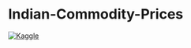 # Indian-Commodity-Prices
[![Kaggle](https://kaggle.com/static/images/open-in-kaggle.svg)](https://www.kaggle.com/code/rutwik1000/indian-commodity-prices?scriptVersionId=112595391)
